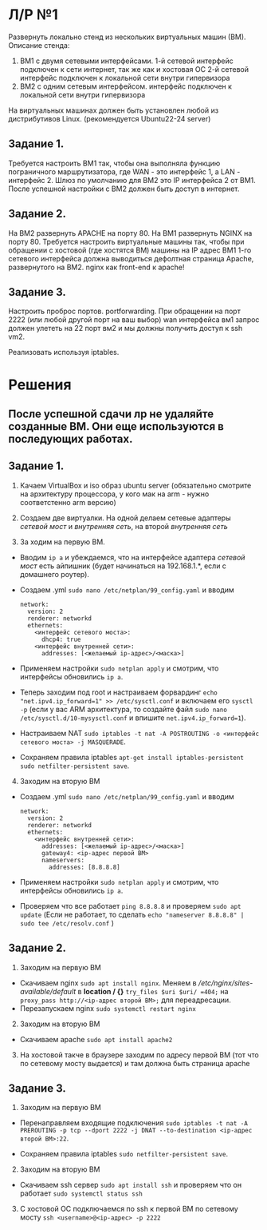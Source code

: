 # Л/Р №1

Развернуть локально стенд из нескольких виртуальных машин (ВМ). Описание стенда:
1.  ВМ1 с двумя сетевыми интерфейсами.
    1-й сетевой интерфейс подключен к сети интернет, так же как и хостовая ОС
    2-й сетевой интерфейс подключен к локальной сети внутри гипервизора
2.  ВМ2 с одним сетевым интерфейсом. 
    интерфейс подключен к локальной сети внутри гипервизора

На виртуальных машинах должен быть установлен любой из дистрибутивов Linux. (рекомендуется Ubuntu22-24 server)


## Задание 1. 

Требуется настроить ВМ1 так, чтобы она выполняла функцию пограничного маршрутизатора,
 где WAN - это интерфейс 1, а LAN - интерфейс 2.
Шлюз по умолчанию для ВМ2 это IP интерфейса 2 от ВМ1.
После успешной настройки с ВМ2 должен быть доступ в интернет.


## Задание 2. 

На ВМ2 развернуть APACHE на порту 80.
На ВМ1 развернуть NGINX на порту 80.
Требуется настроить виртуальные машины так, чтобы при обращении с хостовой (где хостятся ВМ) машины на IP адрес 
ВМ1 1-го сетевого интерфейса должна выводиться дефолтная страница Apache, развернутого на ВМ2. 
nginx как front-end к apache!

## Задание 3.
Настроить проброс портов. portforwarding.
При обращении на порт 2222 (или любой другой порт на ваш выбор)  wan интерфейса вм1 запрос должен  улететь на 22 порт вм2 и мы должны получить доступ к ssh vm2.

Реализовать используя iptables.

# Решения

## После успешной сдачи лр не удаляйте созданные ВМ. Они еще используются в последующих работах.

## Задание 1.

1. Качаем VirtualBox и iso образ ubuntu server (обязательно смотрите на архитектуру процессора, у кого мак на arm - нужно соответстенно arm версию)

2. Создаем две виртуалки. На одной делаем сетевые адаптеры *сетевой мост* и *внутренняя сеть*, на второй *внутренняя сеть*

3. За ходим на первую ВМ. 
- Вводим `ip a` и убеждаемся, что на интерфейсе адаптера *сетевой мост* есть айпишник (будет начинаться на 192.168.1.*, если с домашнего роутер).
- Создаем .yml
`sudo nano /etc/netplan/99_config.yaml`
и вводим 
  ```
  network:
    version: 2
    renderer: networkd
    ethernets:
      <интерфейс сетевого моста>:
        dhcp4: true
      <интерфейс внутренней сети>:
        addresses: [<желаемый ip-адрес>/<маска>]
  ```
- Применяем настройки `sudo netplan apply` и смотрим, что интерфейсы обновились `ip a`.

- Теперь заходим под root и настраиваем форвардинг
`echo "net.ipv4.ip_forward=1" >> /etc/sysctl.conf`
и включаем его 
`sysctl -p`
(eсли у вас ARM архитектура, то создайте файл 
`sudo nano /etc/sysctl.d/10-mysysctl.conf` и впишите 
`net.ipv4.ip_forward=1`).
- Настраиваем NAT
`sudo iptables -t nat -A POSTROUTING -o <интерфейс сетевого моста> -j MASQUERADE`.
- Сохраняем правила iptables
`apt-get install iptables-persistent`
`sudo netfilter-persistent save`.

4. Заходим на вторую ВМ

- Создаем .yml
`sudo nano /etc/netplan/99_config.yaml`
и вводим 
  ```
  network:
    version: 2
    renderer: networkd
    ethernets:
      <интерфейс внутренней сети>:
        addresses: [<желаемый ip-адрес>/<маска>]
        gateway4: <ip-адрес первой ВМ>
        nameservers:
          addresses: [8.8.8.8]

  ```

- Применяем настройки `sudo netplan apply` и смотрим, что интерфейсы обновились `ip a`.
- Проверяем что все работает `ping 8.8.8.8` и проверяем `sudo apt update`
(Если не работает, то сделать `echo "nameserver 8.8.8.8" | sudo tee /etc/resolv.conf`
)


## Задание 2.

1. Заходим на первую ВМ

- Скачиваем nginx `sudo apt install nginx`.
Меняем в */etc/nginx/sites-available/default* в **location / {}** `try_files $uri $uri/ =404;` на `proxy_pass http://<ip-адрес второй ВМ>;` для переадресации.
- Перезапускаем nginx `sudo systemctl restart nginx`

2. Заходим на вторую ВМ

- Скачиваем apache `sudo apt install apache2`

3. На хостовой такче в браузере заходим по адресу первой ВМ (тот что по сетевому мосту выдается) и там должна быть страница apache

## Задание 3.

1. Заходим на первую ВМ

- Перенаправляем входящие подключения
`sudo iptables -t nat -A PREROUTING -p tcp --dport 2222 -j DNAT --to-destination <ip-адрес второй ВМ>:22`.
<!-- Разрешаем форвардинг пакетов
`sudo iptables -A FORWARD -p tcp -d <ip-адрес второй ВМ> --dport 22 -j ACCEPT` -->
- Сохраняем правила iptables
`sudo netfilter-persistent save`.

2. Заходим на вторую ВМ

- Скачиваем ssh сервер
`sudo apt install ssh`
и проверяем что он работает
`sudo systemctl status ssh`

3. С хостовой ОС подключаемся по ssh к первой ВМ по сетевому мосту
`ssh <username>@<ip-адрес> -p 2222`


